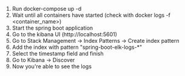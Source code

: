 1. Run docker-compose up -d                                                              
2. Wait until all containers have started (check with docker logs -f <container_name>)   
3. Start the spring boot application                                                     
4. Go to the kibana UI (http://localhost:5601)                                           
5. Go to Stack Management -> Index Patterns -> Create index pattern                      
6. Add the index with pattern "spring-boot-elk-logs-*"                                   
7. Select the timestamp field and finish                                                 
8. Go to Kibana -> Discover                                                              
9. Now you're able to see the logs